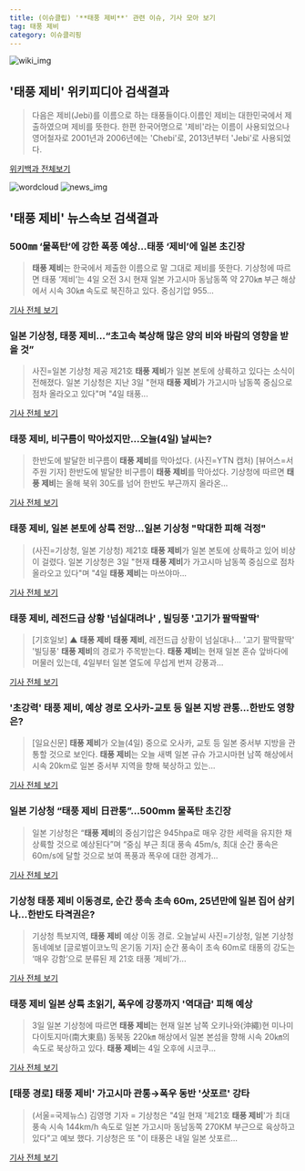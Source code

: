 ```yaml
---
title: (이슈클립) '**태풍 제비**' 관련 이슈, 기사 모아 보기
tag: 태풍 제비
category: 이슈클리핑
---
```

![wiki_img](https://user-images.githubusercontent.com/42597476/44503234-41136a80-a6d0-11e8-9071-6fc6418eafe4.png)
## **'**태풍 제비**'** 위키피디아 검색결과
>다음은 제비(Jebi)를 이름으로 하는 태풍들이다.이름인 제비는 대한민국에서 제출하였으며 제비를 뜻한다. 한편 한국어명으로 '제비'라는 이름이 사용되었으나 영어철자로 2001년과 2006년에는 'Chebi'로, 2013년부터 'Jebi'로 사용되었다.

<a href="https://ko.wikipedia.org/wiki/태풍 제비" target="_blank">위키백과 전체보기</a>

![wordcloud](https://s3.ap-northeast-2.amazonaws.com/lyrics101-wordcloud/2018-09-04-1536011067.png)
![news_img](https://user-images.githubusercontent.com/42597476/44507050-1206f400-a6e4-11e8-8d98-7ffbfebb353f.png)
## **'**태풍 제비**'** 뉴스속보 검색결과
### 500㎜ ‘물폭탄’에 강한 폭풍 예상…태풍 ‘제비’에 일본 초긴장

>**태풍 제비**는 한국에서 제출한 이름으로 말 그대로 제비를 뜻한다. 기상청에 따르면 태풍 ‘제비’는 4일 오전 3시 현재 일본 가고시마 동남동쪽 약 270㎞ 부근 해상에서 시속 30㎞ 속도로 북진하고 있다. 중심기압 955...

<a href="http://news.kmib.co.kr/article/view.asp?arcid=0012654496&code=61171811&cp=nv" target="_blank">기사 전체 보기</a>

### 일본 기상청, **태풍 제비**…“초고속 북상해 많은 양의 비와 바람의 영향을 받을 것”

>사진=일본 기상청 제공 제21호 **태풍 제비**가 일본 본토에 상륙하고 있다는 소식이 전해졌다. 일본 기상청은 지난 3일 "현재 **태풍 제비**가 가고시마 남동쪽 중심으로 점차 올라오고 있다"며 "4일 태풍...

<a href="http://www.hkbs.co.kr/news/articleView.html?idxno=482391" target="_blank">기사 전체 보기</a>

### **태풍 제비**, 비구름이 막아섰지만...오늘(4일) 날씨는?

>한반도에 발달한 비구름이 **태풍 제비**를 막아섰다. (사진=YTN 캡처) [뷰어스=서주원 기자] 한반도에 발달한 비구름이 **태풍 제비**를 막아섰다.   기상청에 따르면 **태풍 제비**는 올해 북위 30도를 넘어 한반도 부근까지 올라온...

<a href="http://viewers.heraldcorp.com/news/articleView.html?idxno=19093" target="_blank">기사 전체 보기</a>

### **태풍 제비**, 일본 본토에 상륙 전망...일본 기상청 "막대한 피해 걱정"

>(사진=기상청, 일본 기상청) 제21호 **태풍 제비**가 일본 본토에 상륙하고 있어 비상이 걸렸다. 일본 기상청은 3일 "현재 **태풍 제비**가 가고시마 남동쪽 중심으로 점차 올라오고 있다"며 "4일 **태풍 제비**는 마쓰야마...

<a href="http://www.anewsa.com/detail.php?number=1365800&thread=09r06" target="_blank">기사 전체 보기</a>

### **태풍 제비**, 레전드급 상황 '넘실대려나' , 빌딩풍 '고기가 팔딱팔딱'

>[기호일보] ▲ **태풍 제비** **태풍 제비**, 레전드급 상황이 넘실대나... '고기 팔딱팔딱' '빌딩풍' **태풍 제비**의 경로가 주목받는다. **태풍 제비**는 현재 일본 혼슈 앞바다에 머물러 있는데, 4일부터 일본 열도에 무섭게 번져 강풍과...

<a href="http://www.kihoilbo.co.kr/?mod=news&act=articleView&idxno=767173" target="_blank">기사 전체 보기</a>

### '초강력' **태풍 제비**, 예상 경로 오사카-교토 등 일본 지방 관통…한반도 영향은?

>[일요신문] **태풍 제비**가 오늘(4일) 중으로 오사카, 교토 등 일본 중서부 지방을 관통할 것으로 보인다.   **태풍 제비**는 오늘 새벽 일본 규슈 가고시마현 남쪽 해상에서 시속 20km로 일본 중서부 지역을 향해 북상하고 있는...

<a href="http://ilyo.co.kr/?ac=article_view&entry_id=308611" target="_blank">기사 전체 보기</a>

### 일본 기상청 “**태풍 제비** 日관통”…500mm 물폭탄 초긴장

>일본 기상청은 “**태풍 제비**의 중심기압은 945hpa로 매우 강한 세력을 유지한 채 상륙할 것으로 예상된다”며 “중심 부근 최대 풍속 45m/s, 최대 순간 풍속은 60m/s에 달할 것으로 보여 폭풍과 폭우에 대한 경계가...

<a href="http://news.heraldcorp.com/view.php?ud=20180904000004" target="_blank">기사 전체 보기</a>

### 기상청 **태풍 제비** 이동경로, 순간 풍속 초속 60m, 25년만에 일본 집어 삼키나...한반도 타격권은?

>기상청 특보지역, **태풍 제비** 예상 이동 경로. 오늘날씨 사진=기상청, 일본 기상청 동네예보 [글로벌이코노믹 온기동 기자] 순간 풍속이 초속 60m로 태풍의 강도는 ‘매우 강함’으로 분류된 제 21호 태풍 ‘제비’가...

<a href="http://www.g-enews.com/ko-kr/news/article/news_all/2018090406112578494e4869c120_1/article.html" target="_blank">기사 전체 보기</a>

### **태풍 제비** 일본 상륙 초읽기, 폭우에 강풍까지 '역대급' 피해 예상

>3일 일본 기상청에 따르면 **태풍 제비**는 현재 일본 남쪽 오키나와(沖繩)현 미나미다이토지마(南大東島) 동북동 220㎞ 해상에서 일본 본섬을 향해 시속 20㎞의 속도로 북상하고 있다. **태풍 제비**는 4일 오후에 시코쿠...

<a href="http://www.sedaily.com/NewsView/1S4I7P1FGV" target="_blank">기사 전체 보기</a>

### [태풍 경로] **태풍 제비**' 가고시마 관통→폭우 동반 '삿포르' 강타

>(서울=국제뉴스) 김영명 기자 = 기상청은 "4일 현재 '제21호 **태풍 제비**'가 최대 풍속 시속 144km/h 속도로 일본 가고시마 동남동쪽 270KM 부근으로 육상하고 있다"고 예보 했다. 기상청은 또 "이 태풍은 내일 일본 삿포르...

<a href="http://www.gukjenews.com/news/articleView.html?idxno=985456" target="_blank">기사 전체 보기</a>


